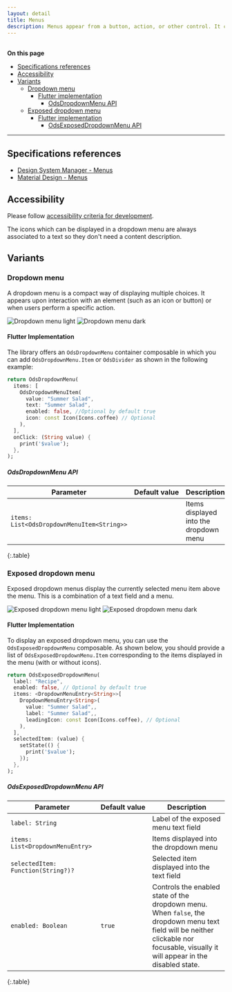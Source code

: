 ```yaml
---
layout: detail
title: Menus
description: Menus appear from a button, action, or other control. It contains at least 2 items that can affect the app, the view or elements within the view.
---
```


<br>**On this page**

* [Specifications references](#specifications-references)
* [Accessibility](#accessibility)
* [Variants](#variants)
    * [Dropdown menu](#dropdown-menu)
        * [Flutter implementation](#flutter-implementation)
            * [OdsDropdownMenu API](#odsdropdownmenu-api)
    * [Exposed dropdown menu](#exposed-dropdown-menu)
        * [Flutter implementation](#flutter-implementation-1)
            * [OdsExposedDropdownMenu API](#odsexposeddropdownmenu-api)

---

## Specifications references

- [Design System Manager - Menus](https://system.design.orange.com/0c1af118d/p/23bbce-menus/b/215393)
- [Material Design - Menus](https://m3.material.io/components/menus/overview)

## Accessibility

Please follow [accessibility criteria for development](https://m3.material.io/components/menus/accessibility).

The icons which can be displayed in a dropdown menu are always associated to a text so they don't need a content description.

## Variants

### Dropdown menu

A dropdown menu is a compact way of displaying multiple choices. It appears upon interaction with an element (such as an icon or button) or when users perform a specific action.

![Dropdown menu light](images/menu_dropdown_light.png) ![Dropdown menu dark](images/menu_dropdown_dark.png)

#### Flutter Implementation

The library offers an `OdsDropdownMenu` container composable in which you can add `OdsDropdownMenu.Item` or `OdsDivider` as shown in the following example:

```dart
return OdsDropdownMenu(
  items: [
    OdsDropdownMenuItem(
      value: "Summer Salad",
      text: "Summer Salad",
      enabled: false, //Optional by default true
      icon: const Icon(Icons.coffee) // Optional
    ),
  ],
  onClick: (String value) {
    print('$value');
  },
);
```

##### OdsDropdownMenu API

Parameter | Default&nbsp;value | Description
-- | -- | --
`items: List<OdsDropdownMenuItem<String>>` | | Items displayed into the dropdown menu
{:.table}

### Exposed dropdown menu

Exposed dropdown menus display the currently selected menu item above the menu. This is a combination of a text field and a menu.

![Exposed dropdown menu light](images/menu_exposed_dropdown_light.png)  ![Exposed dropdown menu dark](images/menu_exposed_dropdown_dark.png)

#### Flutter Implementation

To display an exposed dropdown menu, you can use the `OdsExposedDropdownMenu` composable. As shown below, you should provide a list of `OdsExposedDropdownMenu.Item` corresponding to the items displayed in the menu (with or without icons).

```dart
return OdsExposedDropdownMenu(
  label: "Recipe",
  enabled: false, // Optional by default true
  items: <DropdownMenuEntry<String>>[
    DropdownMenuEntry<String>(
      value: "Summer Salad",,
      label: "Summer Salad",,
      leadingIcon: const Icon(Icons.coffee), // Optional
    ),
  ],
  selectedItem: (value) {
    setState(() {
      print('$value');
    });
  },
);


```

##### OdsExposedDropdownMenu API

Parameter | Default&nbsp;value | Description
-- | -- | --
`label: String` | | Label of the exposed menu text field
`items: List<DropdownMenuEntry>` | | Items displayed into the dropdown menu
`selectedItem: Function(String?)?` | | Selected item displayed into the text field
`enabled: Boolean` | `true` | Controls the enabled state of the dropdown menu. When `false`, the dropdown menu text field will be neither clickable nor focusable, visually it will appear in the disabled state.
{:.table}
